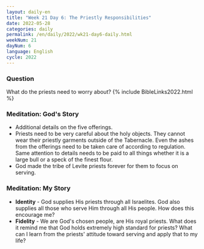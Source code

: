 ```yaml
---
layout: daily-en
title: "Week 21 Day 6: The Priestly Responsibilities"
date: 2022-05-28
categories: daily
permalink: /en/daily/2022/wk21-day6-daily.html
weekNum: 21
dayNum: 6
language: English
cycle: 2022
---
```

### Question     
What do the priests need to worry about?
{% include BibleLinks2022.html %} 
### Meditation: God's Story   
+ Additional details on the five offerings. 
+ Priests need to be very careful about the holy objects. They cannot wear their priestly garments outside of the Tabernacle. Even the ashes from the offerings need to be taken care of according to regulation. Same attention to details needs to be paid to all things whether it is a large bull or a speck of the finest flour. 
+ God made the tribe of Levite priests forever for them to focus on serving. 

### Meditation: My Story   
+ **Identity** - God supplies His priests through all Israelites. God also supplies all those who serve Him through all His people. How does this encourage me? 
+ **Fidelity** - We are God's chosen people, are His royal priests. What does it remind me that God holds extremely high standard for priests? What can I learn from the priests' attitude toward serving and apply that to my life?  
